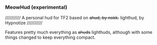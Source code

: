 ### MeowHud (experimental)

//////////
A personal hud for TF2 based on ~~ahud, by nokk.~~ lighthud, by Hypnotize
//////////

Features pretty much everything as ~~ahuds~~ lighthuds, although with some things changed to keep everything compact.

